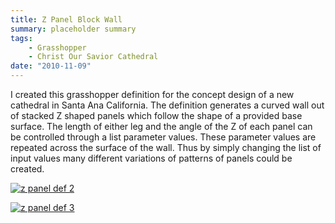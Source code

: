 ```yaml
---
title: Z Panel Block Wall
summary: placeholder summary
tags:
    - Grasshopper
    - Christ Our Savior Cathedral
date: "2010-11-09"
---
```


I created this grasshopper definition for the concept design of a new cathedral in Santa Ana California. The definition generates a curved wall out of stacked Z shaped panels which follow the shape of a provided base surface. The length of either leg and the angle of the Z of each panel can be controlled through a list parameter values. These parameter values are repeated across the surface of the wall. Thus by simply changing the list of input values many different variations of patterns of panels could be created.

[![](http://www.ericanastas.com/wp-content/uploads/2012/04/z-panel-def-2-636x425.png "z panel def 2")](z-panel-def-2.png)

[![](http://www.ericanastas.com/wp-content/uploads/2010/11/z-panel-def-3-636x384.png "z panel def 3")](z-panel-def-3.png)

